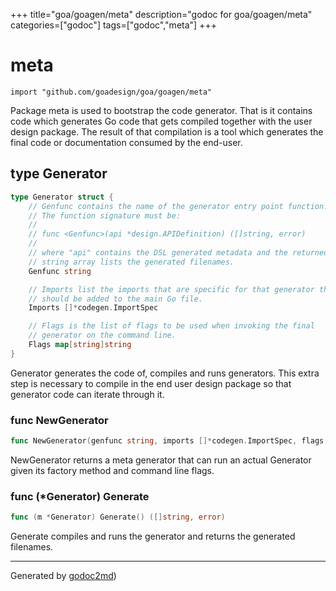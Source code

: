 +++
title="goa/goagen/meta"
description="godoc for goa/goagen/meta"
categories=["godoc"]
tags=["godoc","meta"]
+++

# meta
    import "github.com/goadesign/goa/goagen/meta"

Package meta is used to bootstrap the code generator. That is it contains code which generates
Go code that gets compiled together with the user design package. The result of that compilation is
a tool which generates the final code or documentation consumed by the end-user.







## type Generator
``` go
type Generator struct {
    // Genfunc contains the name of the generator entry point function.
    // The function signature must be:
    //
    // func <Genfunc>(api *design.APIDefinition) ([]string, error)
    //
    // where "api" contains the DSL generated metadata and the returned
    // string array lists the generated filenames.
    Genfunc string

    // Imports list the imports that are specific for that generator that
    // should be added to the main Go file.
    Imports []*codegen.ImportSpec

    // Flags is the list of flags to be used when invoking the final
    // generator on the command line.
    Flags map[string]string
}
```
Generator generates the code of, compiles and runs generators.
This extra step is necessary to compile in the end user design package so
that generator code can iterate through it.









### func NewGenerator
``` go
func NewGenerator(genfunc string, imports []*codegen.ImportSpec, flags map[string]string) *Generator
```
NewGenerator returns a meta generator that can run an actual Generator
given its factory method and command line flags.




### func (\*Generator) Generate
``` go
func (m *Generator) Generate() ([]string, error)
```
Generate compiles and runs the generator and returns the generated filenames.









- - -
Generated by [godoc2md](http://godoc.org/github.com/davecheney/godoc2md))
